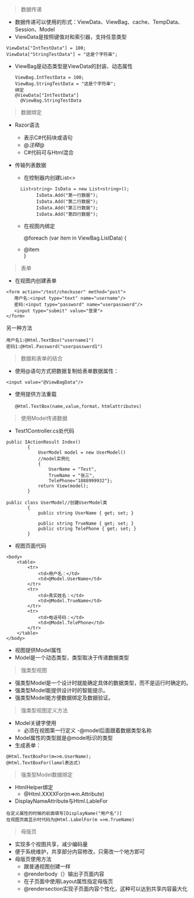 > 数据传递

- 数据传递可以使用的形式：ViewData、ViewBag、cache、TempData、Session、Model
- ViewData是按照键值对和索引器，支持任意类型
```
ViewData["IntTestData"] = 100;
ViewData["StringTestData"] = "这是个字符串";
```
- ViewBag是动态类型是ViewData的封装、动态属性
  ```
  ViewBag.IntTestData = 100;
  ViewBag.StringTestData = "这是个字符串";
  绑定
  @ViewData["IntTestData"]
    @ViewBag.StringTestData
  ```
>  数据绑定

- Razor语法
   - 表示C#代码块或语句
   - @*注释*@
   - C#代码可与Html混合

- 传输列表数据
   - 在控制器内创建List<>
    ```
      List<string> IsData = new List<string>();
            IsData.Add("第一行数据");
            IsData.Add("第二行数据");
            IsData.Add("第三行数据");
            IsData.Add("第四行数据");
    ```
    - 在视图内绑定
      <ul>
    @foreach (var item in ViewBag.ListData)
    {
        <li>@item</li>
    }
    </ul>

> 表单
- 在视图内创建表单
```
<form action="/test/checkuser" method="post">
   用户名:<input type="text" name="username"/>
   密码:<input type="password" name="userpassword"/>
   <input type="submit" value="登录">
</form>
```
另一种方法
```
用户名1:@Html.TextBox("username1")
密码1:@Html.Password("userpassword1")
```
> 数据和表单的结合

- 使用@语句方式把数据复制给表单数据属性：
```
<input value="@ViewBagData"/>
```
- 使用提供方法重载
  ```
  @Html.TextBox(name,value,format，htmlattributes)
  ```
> 使用Model传递数据
- Test1Controller.cs处代码
```
public IActionResult Index()
        {
            UserModel model = new UserModel()
            //model实例化
            {
                UserName = "Test",
                TrueName = "张三",
                TelePhone="1888999932"};
            return View(model);
        }

public class UserModel//创建UserModel类
        {
            public string UserName { get; set; }

            public string TrueName { get; set; }
            public string TelePhone { get; set; }
        }
```
- 视图页面代码
```
<body>
    <table>
        <tr>
            <td>用户名：</td>
            <td>@Model.UserName</td>
        </tr>
        <tr>
            <td>真实姓名：</td>
            <td>@Model.TrueName</td>
        </tr>
        <tr>
            <td>电话号码：</td>
            <td>@Model.TelePhone</td>
        </tr>
    </table>
</body>
```
- 视图提供Model属性
- Model是一个动态类型，类型取决于传递数据类型

> 强类型视图
- 强类型Model是一个设计时就能确定具体的数据类型，而不是运行时确定的。
- 强类型Model能提供设计时的智能提示。
- 强类型Model能方便数据绑定及数据验证。

> 强类型视图定义方法
- Model关键字使用
   - 必须在视图第一行定义
   -@model后面跟着数据类型名称
- Model属性的类型就是@model标识的类型
- 生成表单：
```
@Html.TextBoxFor(m=>m.UserName);
@Html.TextBoxFor(lamel表达式)
```

> 强类型Model数据绑定
- HtmlHelper绑定
   - @Html.XXXXFor(m=>m.Attribute)
- DisplayNameAttribute与Html.LableFor
```
在定义属性的时候的前面填写[DisplayName("用户名")]
在视图页面显示时代码为@Html.LabelFor(m =>m.TrueName)

```

> 母版页

- 实现多个视图共享，减少编码量
- 便于系统维护，共享部分内容修改，只需改一个地方即可
- 母版页使用方法
   - 跟普通视图创建一样
   - @renderbody（）输出子页面内容
   - 在子页面中使用Layout属性指定母版页
   - @rendersection实现子页面内容个性化，这种可以达到共享内容最大化

